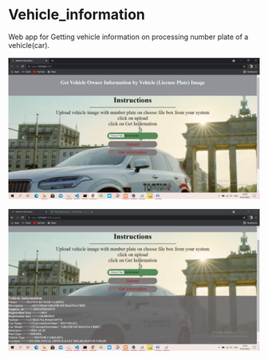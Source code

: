 # Vehicle_information
Web app for Getting vehicle information on processing number plate of a vehicle(car).<br><br>
![](1.png) <br><br>
![](o.png)
